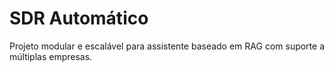 # SDR Automático

Projeto modular e escalável para assistente baseado em RAG com suporte a múltiplas empresas.
